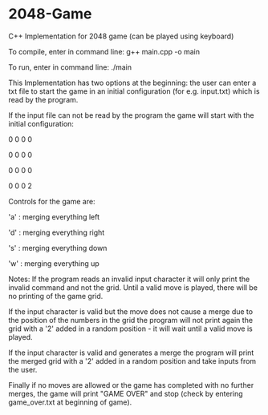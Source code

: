 # 2048-Game
C++ Implementation for 2048 game (can be played using keyboard)

To compile, enter in command line: g++ main.cpp -o main

To run, enter in command line: ./main

This Implementation has two options at the beginning: the user can enter a txt file to start the game in an initial configuration (for e.g. input.txt) which is read by the program.

If the input file can not be read by the program the game will start with the initial configuration:

0 0 0 0

0 0 0 0

0 0 0 0

0 0 0 2

Controls for the game are:

'a' : merging everything left

'd' : merging everything right

's' : merging everything down

'w' : merging everything up

Notes:
If the program reads an invalid input character it will only print the invalid command and not the grid. Until a valid move is played, there will be no printing of the game grid.

If the input character is valid but the move does not cause a merge due to the position of the numbers in the grid the program will not print again the grid with a '2' added in a random position - it will wait until a valid move is played.

If the input character is valid and generates a merge the program will print the merged grid with a '2' added in a random position and take inputs from the user.

Finally if no moves are allowed or the game has completed with no further merges, the game will print "GAME OVER" and stop (check by entering game_over.txt at beginning of game).
